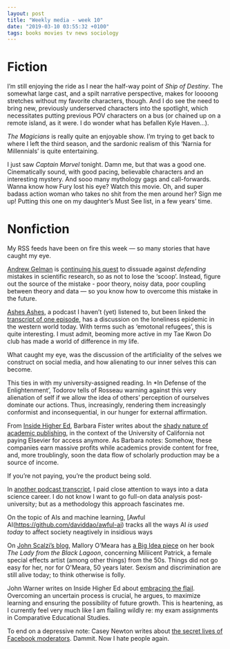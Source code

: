 ```yaml
---
layout: post
title: "Weekly media - week 10"
date: "2019-03-10 03:55:32 +0100"
tags: books movies tv news sociology
---
```


# Fiction

I’m still enjoying the ride as I near the half-way point of *Ship of Destiny*. The somewhat large cast, and a spilt narrative perspective, makes for loooong stretches without my favorite characters, though. And I do see the need to bring new, previously underserved characters into the spotlight, which necessitates putting previous POV characters on a bus (or chained up on a remote island, as it were. I do wonder what has befallen Kyle Haven...).

*The Magicians* is really quite an enjoyable show. I’m trying to get back to where I left the third season, and the sardonic realism of this ‘Narnia for Millennials’ is quite entertaining.

I just saw *Captain Marvel* tonight. Damn me, but that was a good one. Cinematically sound, with good pacing, believable characters and an interesting mystery. And sooo many mythology gags and call-forwards. Wanna know how Fury lost his eye? Watch this movie. Oh, and super badass action woman who takes no shit from the men around her? Sign me up! Putting this one on my daughter’s Must See list, in a few years’ time.

# Nonfiction

My RSS feeds have been on fire this week — so many stories that have caught my eye.

[Andrew Gelman](https://statmodeling.stat.columbia.edu/) is [continuing his quest](https://statmodeling.stat.columbia.edu/2019/03/03/journalist-seeking-scoops-is-as-bad-as-scientist-doing-unreplicable-research/) to dissuade against *defending* mistakes in scientific research, so as not to lose the ‘scoop’. Instead, figure out the source of the mistake - poor theory, noisy data, poor coupling between theory and data — so you know how to overcome this mistake in the future.

[Ashes Ashes](https://pinecast.com/feed/ashes-ashes), a podcast  I haven’t (yet) listened to, but been linked the [transcript of one episode](https://ashesashes.org/blog/episode-62-separate-ways/separate-ways-transcript), has a discussion on the loneliness epidemic in the western world today. With terms such as ‘emotonal refugees’, this is quite interesting. I must admit, beoming more active in my Tae Kwon Do club has made a world of difference in  my life.

What caught my eye, was the discussion of the artificiality of the  selves we construct on social media, and how alienating to our inner selves this can become.

This ties in with my university-assigned reading. In *In Defense of the Enlightenment’, Todorov tells of Rosseau warning against this very alienation of self if we allow the idea of others’ perception of ourselves dominate our actions. Thus, increasingly, rendering them increasingly conformist and inconsequential, in our hunger for external affirmation.

From [Inside Higher Ed](https://www.insidehighered.com/), Barbara Fister writes about the [shady nature of academic publishing](https://www.insidehighered.com/blogs/library-babel-fish/beyond-battle-open-access), in the context of the University of California not paying Elsevier for access anymore. As Barbara notes: Somehow, these companies earn massive profits while academics provide content for free, and, more troublingly, soon the data flow of scholarly production may be a source of income.

If you’re not paying, you’re the product being sold.

In [another podcast
transcript](https://www.datacamp.com/community/blog/getting-your-first-data-science-job),
I paid close attention to ways into a data science career. I do not know
I want to go full-on data analysis post-university; but as a methodology this
approach fascinates me.

On the topic of AIs and machine learning, [Awful
AI(https://github.com/daviddao/awful-ai) tracks all the ways AI *is used today*
to affect society neagtively in insidious ways

On [John Scalzi’s blog](https://whatever.scalzi.com/), Mallory O’Meara has [a
Big Idea piece](https://whatever.scalzi.com/2019/03/05/the-big-idea-mallory-omeara/) on
her book *The Lady from the Black Lagoon*, concerning Miliicent Patrick, a female
special effects artist (among other things) from the 50s. Things did not go easy
for her, nor for O'Meara, 50 years later. Sexism and discrimination are still
alive today; to think otherwise is folly.

John Warner writes on Inside Higher Ed about [embracing the
flail](https://www.insidehighered.com/blogs/just-visiting/if-students-arent-flailing-were-failing).
Overcoming an uncertain process is crucial, he argues, to maximize learning
and ensuring the possibility of future growth. This is heartening, as I currently
feel very much like I am flailing wildly re: my exam assignments in Comparative
Educational Studies.

To end on a depressive note: Casey Newton writes about [the secret lives of
Facebook
moderators](https://www.theverge.com/2019/2/25/18229714/cognizant-facebook-content-moderator-interviews-trauma-working-conditions-arizona).
Dammit. Now I hate people again.
